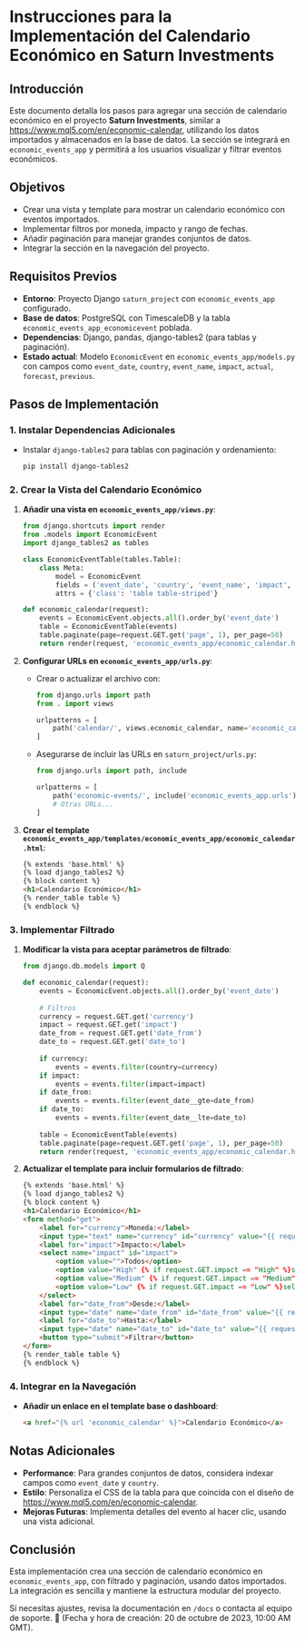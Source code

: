 # Instrucciones para la Implementación del Calendario Económico en Saturn Investments

## Introducción
Este documento detalla los pasos para agregar una sección de calendario económico en el proyecto **Saturn Investments**, similar a https://www.mql5.com/en/economic-calendar, utilizando los datos importados y almacenados en la base de datos. La sección se integrará en `economic_events_app` y permitirá a los usuarios visualizar y filtrar eventos económicos.

## Objetivos
- Crear una vista y template para mostrar un calendario económico con eventos importados.
- Implementar filtros por moneda, impacto y rango de fechas.
- Añadir paginación para manejar grandes conjuntos de datos.
- Integrar la sección en la navegación del proyecto.

## Requisitos Previos
- **Entorno**: Proyecto Django `saturn_project` con `economic_events_app` configurado.
- **Base de datos**: PostgreSQL con TimescaleDB y la tabla `economic_events_app_economicevent` poblada.
- **Dependencias**: Django, pandas, django-tables2 (para tablas y paginación).
- **Estado actual**: Modelo `EconomicEvent` en `economic_events_app/models.py` con campos como `event_date`, `country`, `event_name`, `impact`, `actual`, `forecast`, `previous`.

## Pasos de Implementación

### 1. Instalar Dependencias Adicionales
- Instalar `django-tables2` para tablas con paginación y ordenamiento:
  ```bash
  pip install django-tables2
  ```

### 2. Crear la Vista del Calendario Económico
1. **Añadir una vista en `economic_events_app/views.py`**:
   ```python
   from django.shortcuts import render
   from .models import EconomicEvent
   import django_tables2 as tables

   class EconomicEventTable(tables.Table):
       class Meta:
           model = EconomicEvent
           fields = ('event_date', 'country', 'event_name', 'impact', 'actual', 'forecast', 'previous')
           attrs = {'class': 'table table-striped'}

   def economic_calendar(request):
       events = EconomicEvent.objects.all().order_by('event_date')
       table = EconomicEventTable(events)
       table.paginate(page=request.GET.get('page', 1), per_page=50)
       return render(request, 'economic_events_app/economic_calendar.html', {'table': table})
   ```

2. **Configurar URLs en `economic_events_app/urls.py`**:
   - Crear o actualizar el archivo con:
     ```python
     from django.urls import path
     from . import views

     urlpatterns = [
         path('calendar/', views.economic_calendar, name='economic_calendar'),
     ]
     ```
   - Asegurarse de incluir las URLs en `saturn_project/urls.py`:
     ```python
     from django.urls import path, include

     urlpatterns = [
         path('economic-events/', include('economic_events_app.urls')),
         # Otras URLs...
     ]
     ```

3. **Crear el template `economic_events_app/templates/economic_events_app/economic_calendar.html`**:
   ```html
   {% extends 'base.html' %}
   {% load django_tables2 %}
   {% block content %}
   <h1>Calendario Económico</h1>
   {% render_table table %}
   {% endblock %}
   ```

### 3. Implementar Filtrado
1. **Modificar la vista para aceptar parámetros de filtrado**:
   ```python
   from django.db.models import Q

   def economic_calendar(request):
       events = EconomicEvent.objects.all().order_by('event_date')
       
       # Filtros
       currency = request.GET.get('currency')
       impact = request.GET.get('impact')
       date_from = request.GET.get('date_from')
       date_to = request.GET.get('date_to')
       
       if currency:
           events = events.filter(country=currency)
       if impact:
           events = events.filter(impact=impact)
       if date_from:
           events = events.filter(event_date__gte=date_from)
       if date_to:
           events = events.filter(event_date__lte=date_to)
       
       table = EconomicEventTable(events)
       table.paginate(page=request.GET.get('page', 1), per_page=50)
       return render(request, 'economic_events_app/economic_calendar.html', {'table': table})
   ```

2. **Actualizar el template para incluir formularios de filtrado**:
   ```html
   {% extends 'base.html' %}
   {% load django_tables2 %}
   {% block content %}
   <h1>Calendario Económico</h1>
   <form method="get">
       <label for="currency">Moneda:</label>
       <input type="text" name="currency" id="currency" value="{{ request.GET.currency }}">
       <label for="impact">Impacto:</label>
       <select name="impact" id="impact">
           <option value="">Todos</option>
           <option value="High" {% if request.GET.impact == "High" %}selected{% endif %}>Alto</option>
           <option value="Medium" {% if request.GET.impact == "Medium" %}selected{% endif %}>Medio</option>
           <option value="Low" {% if request.GET.impact == "Low" %}selected{% endif %}>Bajo</option>
       </select>
       <label for="date_from">Desde:</label>
       <input type="date" name="date_from" id="date_from" value="{{ request.GET.date_from }}">
       <label for="date_to">Hasta:</label>
       <input type="date" name="date_to" id="date_to" value="{{ request.GET.date_to }}">
       <button type="submit">Filtrar</button>
   </form>
   {% render_table table %}
   {% endblock %}
   ```

### 4. Integrar en la Navegación
- **Añadir un enlace en el template base o dashboard**:
  ```html
  <a href="{% url 'economic_calendar' %}">Calendario Económico</a>
  ```

## Notas Adicionales
- **Performance**: Para grandes conjuntos de datos, considera indexar campos como `event_date` y `country`.
- **Estilo**: Personaliza el CSS de la tabla para que coincida con el diseño de https://www.mql5.com/en/economic-calendar.
- **Mejoras Futuras**: Implementa detalles del evento al hacer clic, usando una vista adicional.

## Conclusión
Esta implementación crea una sección de calendario económico en `economic_events_app`, con filtrado y paginación, usando datos importados. La integración es sencilla y mantiene la estructura modular del proyecto.

Si necesitas ajustes, revisa la documentación en `/docs` o contacta al equipo de soporte. 🚀 (Fecha y hora de creación: 20 de octubre de 2023, 10:00 AM GMT).